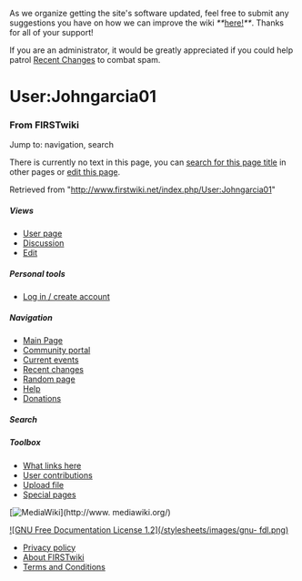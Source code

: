 As we organize getting the site's software updated, feel free to submit any
suggestions you have on how we can improve the wiki
_**_[here!](/index.php/User:Hallry/Suggestions "User:Hallry/Suggestions"
)_**_. Thanks for all of your support!

If you are an administrator, it would be greatly appreciated if you could help
patrol [Recent Changes](/index.php/Special:Recentchanges
"Special:Recentchanges" ) to combat spam.

# User:Johngarcia01

### From FIRSTwiki

Jump to: navigation, search

There is currently no text in this page, you can [search for this page
title](/index.php/Special:Search/Johngarcia01 "Special:Search/Johngarcia01" )
in other pages or [edit this
page](http://www.firstwiki.net/index.php?title=User:Johngarcia01&action=edit
"http://www.firstwiki.net/index.php?title=User:Johngarcia01&action=edit" ).

Retrieved from "<http://www.firstwiki.net/index.php/User:Johngarcia01>"

##### Views

  * [User page](/index.php?title=User:Johngarcia01&action=edit)
  * [Discussion](/index.php/User_talk:Johngarcia01)
  * [Edit](/index.php?title=User:Johngarcia01&action=edit)

##### Personal tools

  * [Log in / create account](/index.php?title=Special:Userlogin&returnto=User:Johngarcia01)

[](/index.php/Main_Page "Main Page" )

##### Navigation

  * [Main Page](/index.php/Main_Page)
  * [Community portal](/index.php/FIRSTwiki:Community_portal)
  * [Current events](/index.php/Current_events)
  * [Recent changes](/index.php/Special:Recentchanges)
  * [Random page](/index.php/Special:Random)
  * [Help](/index.php/FIRSTwiki:Help)
  * [Donations](/index.php/FIRSTwiki:Site_support)

##### Search



##### Toolbox

  * [What links here](/index.php/Special:Whatlinkshere/User:Johngarcia01)
  * [User contributions](/index.php/Special:Contributions/Johngarcia01)
  * [Upload file](/index.php/Special:Upload)
  * [Special pages](/index.php/Special:Specialpages)

[![MediaWiki](/skins/common/images/poweredby_mediawiki_88x31.png)](http://www.
mediawiki.org/)

[![GNU Free Documentation License 1.2](/stylesheets/images/gnu-
fdl.png)](http://www.gnu.org/copyleft/fdl.html)

  * [Privacy policy](/index.php/FIRSTwiki:Privacy_policy "FIRSTwiki:Privacy policy" )
  * [About FIRSTwiki](/index.php/FIRSTwiki:About "FIRSTwiki:About" )
  * [Terms and Conditions](/index.php/FIRSTwiki:Terms_and_conditions "FIRSTwiki:Terms and conditions" )

